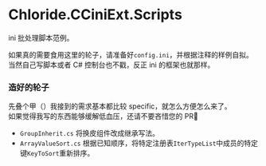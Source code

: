 # Chloride.CCiniExt.Scripts
ini 批处理脚本范例。

如果真的需要食用这里的轮子，请准备好`config.ini`，并根据注释的样例自拟。  
当然自己写脚本或者 C# 控制台也不戳，反正 ini 的框架也就那样。

### 造好的轮子
先叠个甲（）我接到的需求基本都比较 specific，就怎么方便怎么来了。  
如果觉得我写的东西能够缓解低血压，还请不要吝惜您的 PR:pray:

- `GroupInherit.cs` 将换皮组件改成继承写法。
- `ArrayValueSort.cs` 根据已知顺序，将特定注册表`IterTypeList`中成员的特定键`KeyToSort`重新排序。  
